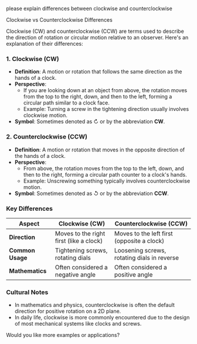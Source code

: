 please explain differences between clockwise and counterclockwise

Clockwise vs Counterclockwise Differences

Clockwise (CW) and counterclockwise (CCW) are terms used to describe the direction of rotation or circular motion relative to an observer. Here's an explanation of their differences:  

### **1. Clockwise (CW)**  
- **Definition**: A motion or rotation that follows the same direction as the hands of a clock.  
- **Perspective**:  
  - If you are looking down at an object from above, the rotation moves from the top to the right, down, and then to the left, forming a circular path similar to a clock face.  
  - Example: Turning a screw in the tightening direction usually involves clockwise motion.  
- **Symbol**: Sometimes denoted as ↻ or by the abbreviation **CW**.  

### **2. Counterclockwise (CCW)**  
- **Definition**: A motion or rotation that moves in the opposite direction of the hands of a clock.  
- **Perspective**:  
  - From above, the rotation moves from the top to the left, down, and then to the right, forming a circular path counter to a clock's hands.  
  - Example: Unscrewing something typically involves counterclockwise motion.  
- **Symbol**: Sometimes denoted as ↺ or by the abbreviation **CCW**.  

### **Key Differences**  
| Aspect              | Clockwise (CW)                   | Counterclockwise (CCW)             |
|---------------------|----------------------------------|-----------------------------------|
| **Direction**        | Moves to the right first (like a clock) | Moves to the left first (opposite a clock) |
| **Common Usage**     | Tightening screws, rotating dials | Loosening screws, rotating dials in reverse |
| **Mathematics**      | Often considered a negative angle | Often considered a positive angle |

### **Cultural Notes**  
- In mathematics and physics, counterclockwise is often the default direction for positive rotation on a 2D plane.  
- In daily life, clockwise is more commonly encountered due to the design of most mechanical systems like clocks and screws.  

Would you like more examples or applications?
